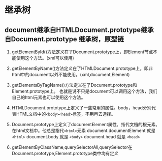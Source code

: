 # 继承树

## document继承自HTMLDocument.prototype继承自Document.prototype   继承树，原型链

1. getElementById()方法定义在了Document.prototype上，即Element节点不能使用这个方法。(xml可以使用)

2. getElementByName()方法定义在了HTMLDocument.prototype上，即非html中的document以外不能使用。(xml,document,Element)

3. getElementsByTagName()方法定义在了Document.prototype和Element.prototype上。
    也就是说不只是document可以调用这个方法，我们自己的html元素也可以使用这个方法。

4. HTMLDocument.prototype上定义了一些常用的属性。body，head分别代表HTML文档中的```<body><head>```标签，不用再去选择。

5. Document.prototype上定义了documentElement属性，指代文档的根元素。在html文档中。他总是指代```<html>```元素
    document.documentElement 就是```<html>```
    document.body 就是 ```<body>```
    document.head 就是 ```<head>```

6. getElementByClassName,querySelectorAll,querySelector在Document.prototype,Element.prototype类中均有定义